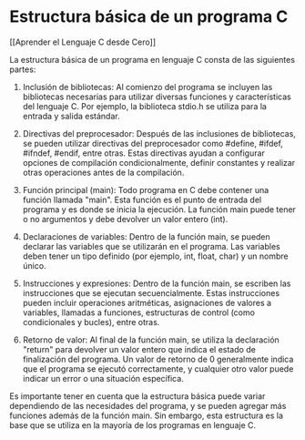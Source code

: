 # Estructura básica de un programa C

[[Aprender el Lenguaje C desde Cero]]

La estructura básica de un programa en lenguaje C consta de las siguientes partes:

1. Inclusión de bibliotecas: Al comienzo del programa se incluyen las bibliotecas necesarias para utilizar diversas funciones y características del lenguaje C. Por ejemplo, la biblioteca stdio.h se utiliza para la entrada y salida estándar.

2. Directivas del preprocesador: Después de las inclusiones de bibliotecas, se pueden utilizar directivas del preprocesador como #define, #ifdef, #ifndef, #endif, entre otras. Estas directivas ayudan a configurar opciones de compilación condicionalmente, definir constantes y realizar otras operaciones antes de la compilación.

3. Función principal (main): Todo programa en C debe contener una función llamada "main". Esta función es el punto de entrada del programa y es donde se inicia la ejecución. La función main puede tener o no argumentos y debe devolver un valor entero (int).

4. Declaraciones de variables: Dentro de la función main, se pueden declarar las variables que se utilizarán en el programa. Las variables deben tener un tipo definido (por ejemplo, int, float, char) y un nombre único.

5. Instrucciones y expresiones: Dentro de la función main, se escriben las instrucciones que se ejecutan secuencialmente. Estas instrucciones pueden incluir operaciones aritméticas, asignaciones de valores a variables, llamadas a funciones, estructuras de control (como condicionales y bucles), entre otras.

6. Retorno de valor: Al final de la función main, se utiliza la declaración "return" para devolver un valor entero que indica el estado de finalización del programa. Un valor de retorno de 0 generalmente indica que el programa se ejecutó correctamente, y cualquier otro valor puede indicar un error o una situación específica.

Es importante tener en cuenta que la estructura básica puede variar dependiendo de las necesidades del programa, y se pueden agregar más funciones además de la función main. Sin embargo, esta estructura es la base que se utiliza en la mayoría de los programas en lenguaje C.
